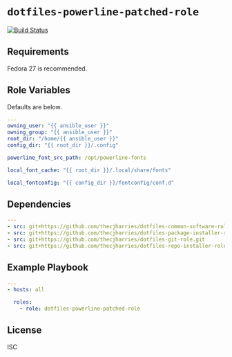 # `dotfiles-powerline-patched-role`

[![Build Status](https://travis-ci.org/thecjharries/dotfiles-powerline-patched-role.svg?branch=master)](https://travis-ci.org/thecjharries/dotfiles-powerline-patched-role)

## Requirements

Fedora 27 is recommended.

## Role Variables

Defaults are below.

```yml
---
owning_user: "{{ ansible_user }}"
owning_group: "{{ ansible_user }}"
root_dir: "/home/{{ ansible_user }}"
config_dir: "{{ root_dir }}/.config"

powerline_font_src_path: /opt/powerline-fonts

local_font_cache: "{{ root_dir }}/.local/share/fonts"

local_fontconfig: "{{ config_dir }}/fontconfig/conf.d"
```

## Dependencies

```yml
---
- src: git+https://github.com/thecjharries/dotfiles-common-software-role.git
- src: git+https://github.com/thecjharries/dotfiles-package-installer-role.git
- src: git+https://github.com/thecjharries/dotfiles-git-role.git
- src: git+https://github.com/thecjharries/dotfiles-repo-installer-role.git
```

## Example Playbook

```yml
---
- hosts: all

  roles:
    - role: dotfiles-powerline-patched-role
```

## License

ISC
